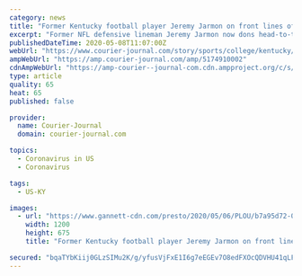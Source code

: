 ```yaml
---
category: news
title: "Former Kentucky football player Jeremy Jarmon on front lines of COVID-19 pandemic as nurse"
excerpt: "Former NFL defensive lineman Jeremy Jarmon now dons head-to-toe PPE as he combats the coronavirus as a registered nurse."
publishedDateTime: 2020-05-08T11:07:00Z
webUrl: "https://www.courier-journal.com/story/sports/college/kentucky/2020/05/08/kentucky-football-former-lineman-fighting-covid-19-pandemic-nurse/5174910002/"
ampWebUrl: "https://amp.courier-journal.com/amp/5174910002"
cdnAmpWebUrl: "https://amp-courier--journal-com.cdn.ampproject.org/c/s/amp.courier-journal.com/amp/5174910002"
type: article
quality: 65
heat: 65
published: false

provider:
  name: Courier-Journal
  domain: courier-journal.com

topics:
  - Coronavirus in US
  - Coronavirus

tags:
  - US-KY

images:
  - url: "https://www.gannett-cdn.com/presto/2020/05/06/PLOU/b7a95d72-0aaa-49c2-8848-ad76f6f00639-Jarmon.jpg?auto=webp&crop=1040,585,x0,y729&format=pjpg&width=1200"
    width: 1200
    height: 675
    title: "Former Kentucky football player Jeremy Jarmon on front lines of COVID-19 pandemic as nurse"

secured: "bqaTYbKiij0GLzSIMu2K/g/yfusVjFxE1I6g7eEGEv7O8edFXOcQDVHU41qLFy34lXBn1HHMzBZ4irTEbQIpkFuAdow5TDyDE6k6EJ6JR4u3NXEKsUyxcQGzravmGaDArFqTVHMSH8g0yst5UcLatjPvyRfC017QwI0FtOwhu0RejR8EZ775Yx1J0W2eO7nDs/LXk3Ext1T35ZBabNR2ALggxv8B442Bm8vDi1CvKc3Cac+4AW3onTywq7sdFwXpOX7z6b3rzDertSrsykPSnDag04fzIIzB3r9PBQx3Is1UQ9ufSCxPePm/q4nkPWZi;hKOEmoiuoS+r4lDgB2OWlQ=="
---
```


